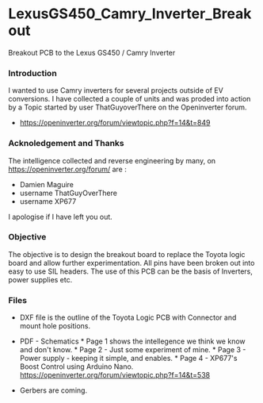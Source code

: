 # LexusGS450_Camry_Inverter_Breakout
Breakout PCB to the Lexus GS450 / Camry Inverter

###  Introduction

I wanted to use Camry inverters for several projects outside of EV conversions.  I have collected a couple of units and was proded into action by a Topic started by user ThatGuyoverThere on the Openinverter forum.
  *  https://openinverter.org/forum/viewtopic.php?f=14&t=849

###  Acknoledgement and Thanks

The intelligence collected and reverse engineering by many, on  https://openinverter.org/forum/ are :
  *  Damien Maguire
  *  username ThatGuyOverThere
  *  username XP677
  
I apologise if I have left you out.

###  Objective

The objective is to design the breakout board to replace the Toyota logic board and allow further experimentation.  All pins have been broken out into easy to use SIL headers.  The use of this PCB can be the basis of Inverters, power supplies etc.

### Files

  *  DXF file is the outline of the Toyota Logic PCB with Connector and mount hole positions.
  *  PDF - Schematics 
    * Page 1 shows the intellegence we think we know and don't know.
    * Page 2 - Just some experiment of mine.
    * Page 3 - Power supply - keeping it simple, and enables.
    * Page 4 - XP677's Boost Control using Arduino Nano. https://openinverter.org/forum/viewtopic.php?f=14&t=538
    
  *  Gerbers are coming.
    


